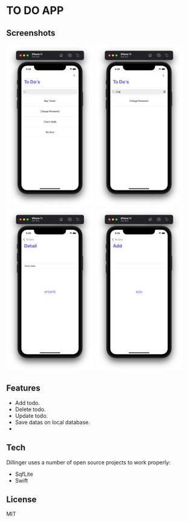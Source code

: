 # TO DO APP

## Screenshots

<p float="left">
<img src="./images/main.png" height=430>
<img src="./images/search.png" height=430>
<img src="./images/detail.png" height=430>
<img src="./images/add.png" height=430>
</p>

## Features

- Add todo.
- Delete todo.
- Update todo.
- Save datas on local database.
- 
## Tech

Dillinger uses a number of open source projects to work properly:

- SqfLite
- Swift


## License
MIT


